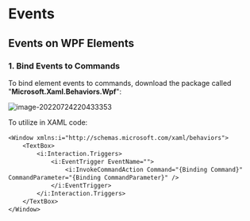 # Events

## Events on WPF Elements

### 1. Bind Events to Commands

To bind element events to commands, download the package called "**Microsoft.Xaml.Behaviors.Wpf**":

![image-20220724220433353](..\.img\image-20220724220433353.png)

To utilize in XAML code:

```xaml
<Window xmlns:i="http://schemas.microsoft.com/xaml/behaviors">
    <TextBox>
        <i:Interaction.Triggers>
            <i:EventTrigger EventName="">
                <i:InvokeCommandAction Command="{Binding Command}" CommandParameter="{Binding CommandParameter}" />
            </i:EventTrigger>
        </i:Interaction.Triggers>
    </TextBox>
</Window>
```

